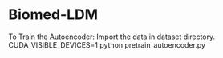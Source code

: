 # Biomed-LDM
To Train the Autoencoder:
Import the data in dataset directory.
CUDA_VISIBLE_DEVICES=1 python pretrain_autoencoder.py
